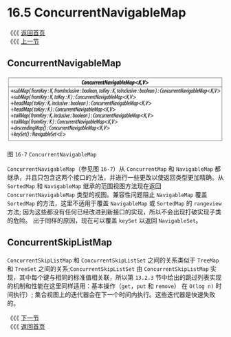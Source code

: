 # 16.5 ConcurrentNavigableMap

《《《 [返回首页](../../)  
《《《 [上一节](16.4-concurrentmap.md)

## ConcurrentNavigableMap

![](../../.gitbook/assets/16_7.png)

图 `16-7` `ConcurrentNavigableMap`

`ConcurrentNavigableMap`（参见图 `16-7`）从 `ConcurrentMap` 和 `NavigableMap` 都继承，并且只包含这两个接口的方法，并进行一些更改以使返回类型更加精确。从 `SortedMap` 和 `NavigableMap` 继承的范围视图方法现在返回 `ConcurrentNavigableMap` 类型的视图。兼容性问题阻止 `NavigableMap` 覆盖 `SortedMap` 的方法，这里不适用于覆盖 `NavigableMap` 或 `SortedMap` 的 `rangeview` 方法; 因为这些都没有任何已经改进到新接口的实现，所以不会出现打破实现子类的危险。 出于同样的原因，现在可以覆盖 `keySet` 以返回 `NavigableSet`。

## ConcurrentSkipListMap

`ConcurrentSkipListMap` 和 `ConcurrentSkipListSet` 之间的关系类似于 `TreeMap` 和 `TreeSet` 之间的关系;`ConcurrentSkipListSet` 由 `ConcurrentSkipListMap` 实现，其中每个键与相同的标准值相关联，所以第 `13.2.3` 节中给出的跳过列表实现的机制和性能在这里同样适用：基本操作（`get`，`put` 和 `remove`） 在 `O(log n)` 时间执行）; 集合视图上的迭代器会在下一个时间内执行。这些迭代器是快速失败的。

《《《 [下一节](16.6-bi-jiao-map-de-shi-xian.md)  
《《《 [返回首页](../../)


